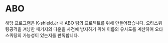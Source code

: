 # ABO

해당 프로그램은 K-shield.Jr 내 ABO 팀의 프로젝트를 위해 만들어졌습니다.
오타스쿼팅공격을 겨냥한 패키지의 다운을 사전에 방지하기 위해 이름의 유사도를 계산하여 오타스쿼팅의 가능성이 있는지를 판독합니다.
